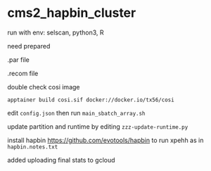 # cms2_hapbin_cluster

run with env: selscan, python3, R

need prepared 

.par file

.recom file

double check cosi image

```apptainer build cosi.sif docker://docker.io/tx56/cosi```

edit ```config.json```
then run ```main_sbatch_array.sh```

update partition and runtime by editing ```zzz-update-runtime.py```

install hapbin https://github.com/evotools/hapbin  to run xpehh as in ```hapbin.notes.txt```

added uploading final stats to gcloud
